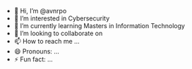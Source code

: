 - 👋 Hi, I’m @avnrpo
- 👀 I’m interested in Cybersecurity
- 🌱 I’m currently learning Masters in Information Technology
- 💞️ I’m looking to collaborate on 
- 📫 How to reach me ...
- 😄 Pronouns: ...
- ⚡ Fun fact: ...

<!---
avnrpo/avnrpo is a ✨ special ✨ repository because its `README.md` (this file) appears on your GitHub profile.
You can click the Preview link to take a look at your changes.
--->
